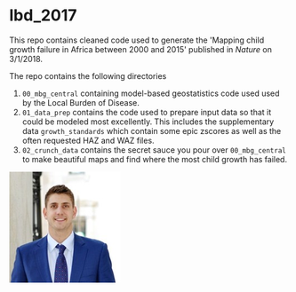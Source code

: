 # lbd_2017

This repo contains cleaned code used to generate the 'Mapping child growth failure in Africa between 2000 and 2015' published in _Nature_ on 3/1/2018.

The repo contains the following directories

1. `00_mbg_central` containing model-based geostatistics code used used by the Local Burden of Disease.
1. `01_data_prep` contains the code used to prepare input data so that it could be modeled most excellently.
    This includes the supplementary data `growth_standards` which contain some epic zscores as well as the often requested HAZ and WAZ files.
1. `02_crunch_data` contains the secret sauce you pour over `00_mbg_central` to make beautiful maps and find where the most child growth has failed.

![This isn't actually Aaron Ozgood-Zimmerman, but it is an Aaron wearing a suit](NotAaron.jpg)

